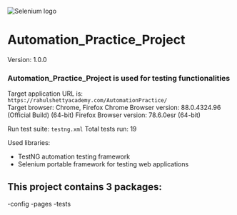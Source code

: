 ![Selenium logo](https://www.selenium.dev/images/selenium_logo_large.png)
# Automation_Practice_Project
Version: 1.0.0

### Automation_Practice_Project is used for testing functionalities  

Target application URL is: ``https://rahulshettyacademy.com/AutomationPractice/``  
Target browser: Chrome, Firefox 
Chrome Browser version: 88.0.4324.96 (Official Build) (64-bit)
Firefox Browser version: 78.6.0esr (64-bit)

Run test suite: `testng.xml`
Total tests run: 19

Used libraries: 
- TestNG automation testing framework  
- Selenium portable framework for testing web applications 

## This project contains 3 packages:
  -config
  -pages
  -tests
  
